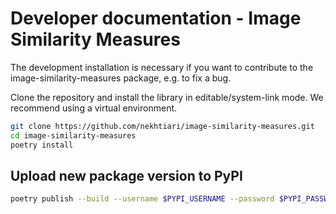 # Developer documentation - Image Similarity Measures

The development installation is necessary if you want to contribute to the image-similarity-measures package, e.g. to 
fix a bug.

Clone the repository and install the library in editable/system-link mode. We recommend using a virtual environment.

```bash
git clone https://github.com/nekhtiari/image-similarity-measures.git
cd image-similarity-measures
poetry install
```

## Upload new package version to PyPI

```bash
poetry publish --build --username $PYPI_USERNAME --password $PYPI_PASSWORD
```
